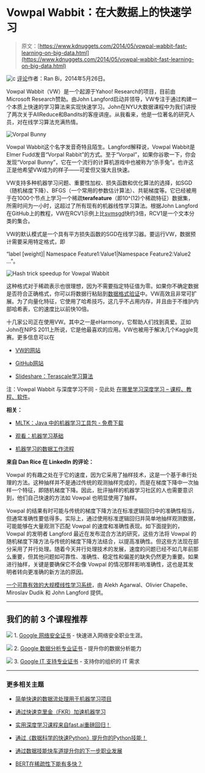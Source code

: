 # Vowpal Wabbit：在大数据上的快速学习

> 原文：[https://www.kdnuggets.com/2014/05/vowpal-wabbit-fast-learning-on-big-data.html](https://www.kdnuggets.com/2014/05/vowpal-wabbit-fast-learning-on-big-data.html)

![c](../Images/3d9c022da2d331bb56691a9617b91b90.png) [评论](#comments)作者：Ran Bi，2014年5月26日。

Vowpal Wabbit（VW）是一个起源于Yahoo! Research的项目，目前由Microsoft Research赞助。由John Langford启动并领导，VW专注于通过构建一个本质上快速的学习算法来实现快速学习。John在NYU大数据课程中为我们讲授了两次关于AllReduce和Bandits的客座讲座。从我看来，他是一位著名的研究人员，对在线学习算法充满热情。

![Vorpal Bunny](../Images/049b2733ec4274eb98d67fc0b9f0ac8d.png)

Vowpal Wabbit这个名字发音奇特且陌生。Langford解释说，Vowpal Wabbit是Elmer Fudd发音“Vorpal Rabbit”的方式。至于“Vorpal”，如果你谷歌一下，你会发现“Vorpal Bunny”，它在一个流行的计算机游戏中也被称为“杀手兔”。也许这正是他希望VW成为的样子——可爱但又强大且快速。

VW支持多种机器学习问题、重要性加权、损失函数和优化算法的选择，如SGD（随机梯度下降）、BFGS（一个常用的参数估计算法）、共轭梯度等。它已经被用于在1000个节点上学习一个稀疏**terafeature**（即10^(12)个稀疏特征）数据集，所需时间为一小时，这超过了所有现有的机器线性学习算法。根据John Langford在GitHub上的教程，VW在RCV1示例上比[svmsgd](https://github.com/tpeng/svmsgd)快约3倍，RCV1是一个文本分类的集合。

VW的默认模式是一个具有平方损失函数的SGD在线学习器。要运行VW，数据预计需要采用特定格式，即

“label [weight]| Namespace Feature1:Value1|Namespace Feature2:Value2 …”。

![Hash trick speedup for Vowpal Wabbit](../Images/32ce02124d6027bc273d0ddaab0dea70.png)

这种格式对于稀疏表示也很理想，因为不需要指定特征值为零。如果你不确定数据是否符合正确格式，你可以将数据行粘贴到[数据格式验证](http://hunch.net/~vw/validate.html)中。VW高效且非常可扩展。为了向量化特征，它使用了哈希技巧，这几乎不占用内存，并且由于不维护内部哈希表，它的速度比以前快10倍。

十几家公司正在使用VW。其中之一是eHarmony，它帮助人们找到真爱。正如John在NIPS 2011上所说，它是他最喜欢的应用。VW也被用于解决几个Kaggle竞赛。更多信息可以在

+   [VW的网站](http://hunch.net/~vw/)

+   [GitHub网站](https://github.com/JohnLangford/vowpal_wabbit/wiki)

+   [Slideshare：Terascale学习算法](http://www.slideshare.net/pauldix/terascale-learning)

注：Vowpal Wabbit 与深度学习不同 - 见此处 [在哪里学习深度学习 – 课程、教程、软件](/2014/05/learn-deep-learning-courses-tutorials-overviews.html)。

**相关：**

+   [MLTK：Java 中的机器学习工具包 - 免费下载](/2014/04/mltk-machine-learning-toolkit-java.html)

+   [观看：机器学习基础](/2014/05/watch-basics-machine-learning.html)

+   [机器学习的数据工作流程](/2014/04/data-workflows-machine-learning-paco-nathan.html)

**来自 Dan Rice 在 LinkedIn 的评论：**

Vowpal 的有趣之处在于它的速度，因为它采用了抽样技术，这是一个基于串行处理的方法。这种抽样并不是通过传统的观测抽样完成的，而是在梯度下降中一次抽样一个特征，即随机梯度下降。因此，批评抽样的机器学习社区的人也需要意识到，他们自己快速的方法如 Vowpal 也明显使用了抽样。

Vowpal 的结果有时可能与传统的梯度下降方法在标准逻辑回归中的准确性相当，但通常准确性要低得多。实际上，通过使用标准逻辑回归并简单地抽样观测数据，可能能够在大量观测下匹配 Vowpal 的速度和准确性表现。如下面提到的，Vowpal 的发明者 Langford 最近在发布混合方法的研究，这些方法将 Vowpal 的随机梯度下降方法与传统的梯度下降方法结合，以提高准确性。但这些方法现在部分采用了并行处理。随着今天并行处理技术的发展，速度的问题已经不如几年前那么重要，但其他问题如可靠性、准确性、稳定性和偏差的缺失仍然更为重要。如果进行抽样，关键是要确保它不会像 Vowpal 的情况那样影响准确性，这也是其发明者转向更准确的新方法的原因。

[一个可靠有效的大规模线性学习系统](http://arxiv.org/pdf/1110.4198.pdf)，由 Alekh Agarwal、Olivier Chapelle、Miroslav Dudik 和 John Langford 提供。

* * *

## 我们的前 3 个课程推荐

![](../Images/0244c01ba9267c002ef39d4907e0b8fb.png) 1\. [Google 网络安全证书](https://www.kdnuggets.com/google-cybersecurity) - 快速进入网络安全职业生涯。

![](../Images/e225c49c3c91745821c8c0368bf04711.png) 2\. [Google 数据分析专业证书](https://www.kdnuggets.com/google-data-analytics) - 提升你的数据分析能力

![](../Images/0244c01ba9267c002ef39d4907e0b8fb.png) 3\. [Google IT 支持专业证书](https://www.kdnuggets.com/google-itsupport) - 支持你的组织的 IT 需求

* * *

### 更多相关主题

+   [简单快速的数据流处理用于机器学习项目](https://www.kdnuggets.com/2022/11/simple-fast-data-streaming-machine-learning-projects.html)

+   [通过快速克里金（FKR）加速机器学习](https://www.kdnuggets.com/2022/06/vmc-speed-machine-learning-fast-kriging.html)

+   [实用深度学习课程来自fast.ai重磅回归！](https://www.kdnuggets.com/2022/07/practical-deep-learning-fastai-2022.html)

+   [通过《数据科学的快速Python》提升你的Python技能！](https://www.kdnuggets.com/2022/06/manning-step-python-game-fast-python-data-science.html)

+   [通过数据技能快车道提升你的下一步职业发展](https://www.kdnuggets.com/2023/01/datacamp-fast-track-next-move-indemand-data-skills.html)

+   [BERT在稀疏性下能有多快？](https://www.kdnuggets.com/2022/04/fast-bert-go-sparsity.html)
